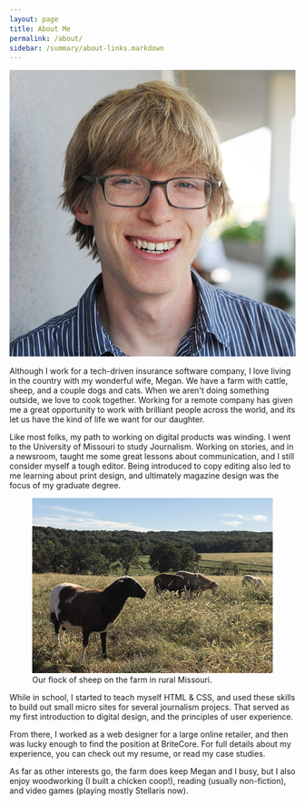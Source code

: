 ```yaml
---
layout: page
title: About Me
permalink: /about/
sidebar: /summary/about-links.markdown
---
```


<img class="about-img" src="/will_guldin_mug_square.jpg" alt="Will Guldin Portrait">

Although I work for a tech-driven insurance software company, I love living in the country with my wonderful wife, Megan. We have a farm with cattle, sheep, and a couple dogs and cats. When we aren't doing something outside, we love to cook together. Working for a remote company has given me a great opportunity to work with brilliant people across the world, and its let us have the kind of life we want for our daughter. 

Like most folks, my path to working on digital products was winding. I went to the University of Missouri to study Journalism. Working on stories, and in a newsroom, taught me some great lessons about communication, and I still consider myself a tough editor. Being introduced to copy editing also led to me learning about print design, and ultimately magazine design was the focus of my graduate degree.

<figure class="c-post__image">
    <img src="/sheep.png" alt="Sheep on the farm">
    <figcaption class="c-post__caption">Our flock of sheep on the farm in rural Missouri.</figcaption>
</figure>

While in school, I started to teach myself HTML & CSS, and used these skills to build out small micro sites for several journalism projecs. That served as my first introduction to digital design, and the principles of user experience.

From there, I worked as a web designer for a large online retailer, and then was lucky enough to find the position at BriteCore. For full details about my experience, you can check out my resume, or read my case studies. 

As far as other interests go, the farm does keep Megan and I busy, but I also enjoy woodworking (I built a chicken coop!), reading (usually non-fiction), and video games (playing mostly Stellaris now).